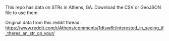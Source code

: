 This repo has data on STRs in Athens, GA. Download the CSV or GeoJSON file to use them.

Original data from this reddit thread: https://www.reddit.com/r/Athens/comments/1dtsw6r/interested_in_seeing_if_theres_an_str_on_your/
